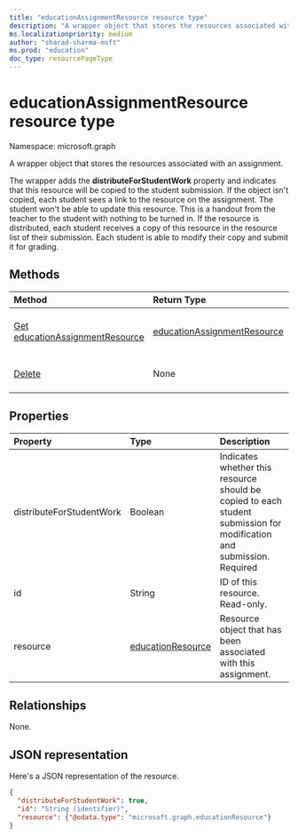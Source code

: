 ```yaml
---
title: "educationAssignmentResource resource type"
description: "A wrapper object that stores the resources associated with an assignment."
ms.localizationpriority: medium
author: "sharad-sharma-msft"
ms.prod: "education"
doc_type: resourcePageType
---
```


# educationAssignmentResource resource type

Namespace: microsoft.graph

A wrapper object that stores the resources associated with an assignment. 

The wrapper adds the **distributeForStudentWork** property and indicates that this resource will be copied to the student submission.  If the object isn't copied, each student sees a link to the resource on the assignment. The student won't be able to update this resource. This is a handout from the teacher to the student with nothing to be turned in. If the resource is distributed, each student receives a copy of this resource in the resource list of their submission. Each student is able to modify their copy and submit it for grading.


## Methods

| Method		   | Return Type	|Description|
|:---------------|:--------|:----------|
|[Get educationAssignmentResource](../api/educationassignmentresource-get.md) | [educationAssignmentResource](educationassignmentresource.md) |Read properties and relationships of an **educationAssignmentResource** object.|
|[Delete](../api/educationassignmentresource-delete.md) | None |Delete an **educationAssignmentResource** object. |

## Properties
| Property	   | Type	|Description|
|:---------------|:--------|:----------|
|distributeForStudentWork|Boolean|Indicates whether this resource should be copied to each student submission for modification and submission. Required|
|id|String| ID of this resource. Read-only.|
|resource|[educationResource](educationresource.md)|Resource object that has been associated with this assignment.|

## Relationships
None.


## JSON representation

Here's a JSON representation of the resource.

<!-- {
  "blockType": "resource",
  "optionalProperties": [

  ],
  "@odata.type": "microsoft.graph.educationAssignmentResource"
}-->

```json
{
  "distributeForStudentWork": true,
  "id": "String (identifier)",
  "resource": {"@odata.type": "microsoft.graph.educationResource"}
}

```

<!-- uuid: 8fcb5dbc-d5aa-4681-8e31-b001d5168d79
2015-10-25 14:57:30 UTC -->
<!--
{
  "type": "#page.annotation",
  "description": "educationAssignmentResource resource",
  "keywords": "",
  "section": "documentation",
  "tocPath": "",
  "suppressions": []
}
-->


